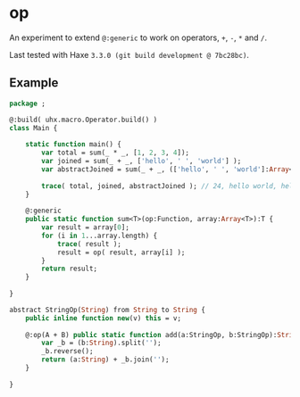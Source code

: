 # op

An experiment to extend `@:generic` to work
on operators, `+`, `-`, `*` and `/`.

Last tested with Haxe `3.3.0 (git build development @ 7bc28bc)`.

## Example

```Haxe
package ;

@:build( uhx.macro.Operator.build() )
class Main {
	
	static function main() {
		var total = sum(_ * _, [1, 2, 3, 4]);
		var joined = sum(_ + _, ['hello', ' ', 'world'] );
		var abstractJoined = sum(_ + _, (['hello', ' ', 'world']:Array<StringOp>) );
		
		trace( total, joined, abstractJoined ); // 24, hello world, hello dlrow
	}
	
	@:generic
	public static function sum<T>(op:Function, array:Array<T>):T {
		var result = array[0];
		for (i in 1...array.length) {
			trace( result );
			result = op( result, array[i] );
		}
		return result;
	}
	
}

abstract StringOp(String) from String to String {
	public inline function new(v) this = v;
	
	@:op(A + B) public static function add(a:StringOp, b:StringOp):String {
		var _b = (b:String).split('');
		_b.reverse();
		return (a:String) + _b.join('');
	}
	
}
```
